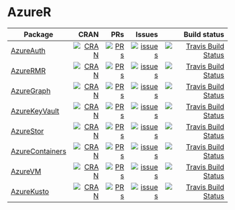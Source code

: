 # AzureR

| Package | CRAN | PRs | Issues | Build status
| ------- | -:| -:| -:| -:|
| [AzureAuth](https://github.com/Azure/AzureAuth) | [![CRAN](https://www.r-pkg.org/badges/version/AzureAuth)](https://cran.r-project.org/package=AzureAuth) | [![PRs](https://img.shields.io/github/issues-pr-raw/Azure/AzureAuth.svg?label=%20%20)](https://github.com/Azure/AzureAuth/pulls) | [![issues](https://img.shields.io/github/issues-raw/Azure/AzureAuth.svg?label=issues)](https://github.com/Azure/AzureAuth/issues) | [![Travis Build Status](https://travis-ci.org/Azure/AzureAuth.png?branch=master)](https://travis-ci.org/Azure/AzureAuth) |
| [AzureRMR](https://github.com/Azure/AzureRMR) | [![CRAN](https://www.r-pkg.org/badges/version/AzureRMR)](https://cran.r-project.org/package=AzureRMR) | [![PRs](https://img.shields.io/github/issues-pr-raw/Azure/AzureRMR.svg?label=%20%20)](https://github.com/Azure/AzureRMR/pulls) | [![issues](https://img.shields.io/github/issues-raw/Azure/AzureRMR.svg?label=issues)](https://github.com/Azure/AzureRMR/issues) | [![Travis Build Status](https://travis-ci.org/Azure/AzureRMR.png?branch=master)](https://travis-ci.org/Azure/AzureRMR) |
| [AzureGraph](https://github.com/Azure/AzureGraph) | [![CRAN](https://www.r-pkg.org/badges/version/AzureGraph)](https://cran.r-project.org/package=AzureGraph) | [![PRs](https://img.shields.io/github/issues-pr-raw/Azure/AzureGraph.svg?label=%20%20)](https://github.com/Azure/AzureGraph/pulls) | [![issues](https://img.shields.io/github/issues-raw/Azure/AzureGraph.svg?label=issues)](https://github.com/Azure/AzureGraph/issues) | [![Travis Build Status](https://travis-ci.org/Azure/AzureGraph.png?branch=master)](https://travis-ci.org/Azure/AzureGraph) |
| [AzureKeyVault](https://github.com/Azure/AzureKeyVault) | [![CRAN](https://www.r-pkg.org/badges/version/AzureKeyVault)](https://cran.r-project.org/package=AzureKeyVault) | [![PRs](https://img.shields.io/github/issues-pr-raw/Azure/AzureKeyVault.svg?label=%20%20)](https://github.com/Azure/AzureKeyVault/pulls) | [![issues](https://img.shields.io/github/issues-raw/Azure/AzureKeyVault.svg?label=issues)](https://github.com/Azure/AzureKeyVault/issues) | [![Travis Build Status](https://travis-ci.org/Azure/AzureKeyVault.png?branch=master)](https://travis-ci.org/Azure/AzureKeyVault) |
| [AzureStor](https://github.com/Azure/AzureStor) | [![CRAN](https://www.r-pkg.org/badges/version/AzureStor)](https://cran.r-project.org/package=AzureStor) | [![PRs](https://img.shields.io/github/issues-pr-raw/Azure/AzureStor.svg?label=%20%20)](https://github.com/Azure/AzureStor/pulls) | [![issues](https://img.shields.io/github/issues-raw/Azure/AzureStor.svg?label=issues)](https://github.com/Azure/AzureStor/issues) | [![Travis Build Status](https://travis-ci.org/Azure/AzureStor.png?branch=master)](https://travis-ci.org/Azure/AzureStor) |
| [AzureContainers](https://github.com/Azure/AzureContainers) | [![CRAN](https://www.r-pkg.org/badges/version/AzureContainers)](https://cran.r-project.org/package=AzureContainers) | [![PRs](https://img.shields.io/github/issues-pr-raw/Azure/AzureContainers.svg?label=%20%20)](https://github.com/Azure/AzureContainers/pulls) | [![issues](https://img.shields.io/github/issues-raw/Azure/AzureContainers.svg?label=issues)](https://github.com/Azure/AzureContainers/issues) | [![Travis Build Status](https://travis-ci.org/Azure/AzureContainers.png?branch=master)](https://travis-ci.org/Azure/AzureContainers) |
| [AzureVM](https://github.com/Azure/AzureVM) | [![CRAN](https://www.r-pkg.org/badges/version/AzureVM)](https://cran.r-project.org/package=AzureVM) | [![PRs](https://img.shields.io/github/issues-pr-raw/Azure/AzureVM.svg?label=%20%20)](https://github.com/Azure/AzureVM/pulls) | [![issues](https://img.shields.io/github/issues-raw/Azure/AzureVM.svg?label=issues)](https://github.com/Azure/AzureVM/issues) | [![Travis Build Status](https://travis-ci.org/Azure/AzureVM.png?branch=master)](https://travis-ci.org/Azure/AzureVM) |
| [AzureKusto](https://github.com/Azure/AzureKusto) | [![CRAN](https://www.r-pkg.org/badges/version/AzureKusto)](https://cran.r-project.org/package=AzureKusto) | [![PRs](https://img.shields.io/github/issues-pr-raw/Azure/AzureKusto.svg?label=%20%20)](https://github.com/Azure/AzureKusto/pulls) | [![issues](https://img.shields.io/github/issues-raw/Azure/AzureKusto.svg?label=issues)](https://github.com/Azure/AzureKusto/issues) | [![Travis Build Status](https://travis-ci.org/Azure/AzureKusto.png?branch=master)](https://travis-ci.org/Azure/AzureKusto) |


